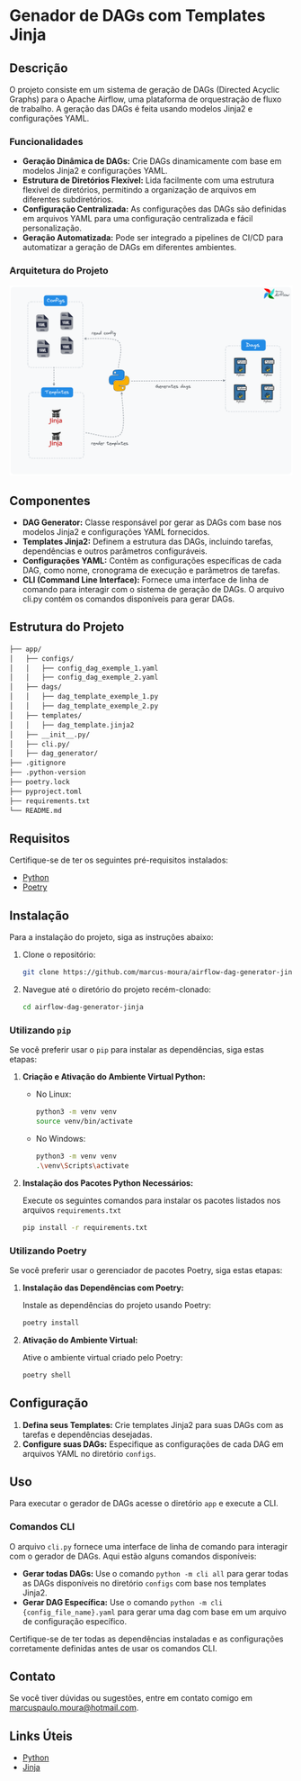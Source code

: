 # Genador de DAGs com Templates Jinja

## Descrição
O projeto consiste em um sistema de geração de DAGs (Directed Acyclic Graphs) para o Apache Airflow, uma plataforma de orquestração de fluxo de trabalho. A geração das DAGs é feita usando modelos Jinja2 e configurações YAML.

### Funcionalidades

- **Geração Dinâmica de DAGs:** Crie DAGs dinamicamente com base em modelos Jinja2 e configurações YAML.
- **Estrutura de Diretórios Flexível:** Lida facilmente com uma estrutura flexível de diretórios, permitindo a organização de arquivos em diferentes subdiretórios.
- **Configuração Centralizada:** As configurações das DAGs são definidas em arquivos YAML para uma configuração centralizada e fácil personalização.
- **Geração Automatizada:** Pode ser integrado a pipelines de CI/CD para automatizar a geração de DAGs em diferentes ambientes.

### Arquitetura do Projeto
![alt text](arquitetura.png)

## Componentes

- **DAG Generator:** Classe responsável por gerar as DAGs com base nos modelos Jinja2 e configurações YAML fornecidos.
- **Templates Jinja2:** Definem a estrutura das DAGs, incluindo tarefas, dependências e outros parâmetros configuráveis.
- **Configurações YAML:** Contêm as configurações específicas de cada DAG, como nome, cronograma de execução e parâmetros de tarefas.
- **CLI (Command Line Interface):** Fornece uma interface de linha de comando para interagir com o sistema de geração de DAGs. O arquivo cli.py contém os comandos disponíveis para gerar DAGs.

## Estrutura do Projeto

```bash
├── app/
│   ├── configs/
│   │   ├── config_dag_exemple_1.yaml
│   │   ├── config_dag_exemple_2.yaml
│   ├── dags/
│   │   ├── dag_template_exemple_1.py
│   │   ├── dag_template_exemple_2.py
│   ├── templates/
│   │   ├── dag_template.jinja2
│   ├── __init__.py/
│   ├── cli.py/
│   ├── dag_generator/
├── .gitignore
├── .python-version
├── poetry.lock
├── pyproject.toml
├── requirements.txt
└── README.md
``````

## Requisitos

Certifique-se de ter os seguintes pré-requisitos instalados:

- [Python](https://www.python.org/)
- [Poetry](https://python-poetry.org/docs/)

## Instalação
Para a instalação do projeto, siga as instruções abaixo:

1. Clone o repositório:

    ```bash
    git clone https://github.com/marcus-moura/airflow-dag-generator-jinja.git
    ```
2. Navegue até o diretório do projeto recém-clonado:

    ```bash
    cd airflow-dag-generator-jinja
    ```
### Utilizando `pip`

Se você preferir usar o `pip` para instalar as dependências, siga estas etapas:

1. **Criação e Ativação do Ambiente Virtual Python:**

    - No Linux:
        ```bash
        python3 -m venv venv
        source venv/bin/activate
        ```

    - No Windows:
        ```bash
        python3 -m venv venv
        .\venv\Scripts\activate
        ```

2. **Instalação dos Pacotes Python Necessários:**

    Execute os seguintes comandos para instalar os pacotes listados nos arquivos `requirements.txt`

    ```bash
    pip install -r requirements.txt
    ```

### Utilizando Poetry

Se você preferir usar o gerenciador de pacotes Poetry, siga estas etapas:

1. **Instalação das Dependências com Poetry:**

    Instale as dependências do projeto usando Poetry:

    ```bash
    poetry install
    ```

2. **Ativação do Ambiente Virtual:**

    Ative o ambiente virtual criado pelo Poetry:

    ```bash
    poetry shell
    ```
## Configuração
1. **Defina seus Templates:** Crie templates Jinja2 para suas DAGs com as tarefas e dependências desejadas.
2. **Configure suas DAGs:** Especifique as configurações de cada DAG em arquivos YAML no diretório `configs`.

## Uso

Para executar o gerador de DAGs acesse o diretório `app` e execute a CLI.

### Comandos CLI

O arquivo `cli.py` fornece uma interface de linha de comando para interagir com o gerador de DAGs. Aqui estão alguns comandos disponíveis:

- **Gerar todas DAGs:** Use o comando `python -m cli all` para gerar todas as DAGs disponíveis no diretório `configs` com base nos templates Jinja2.
- **Gerar DAG Específica:** Use o comando `python -m cli {config_file_name}.yaml` para gerar uma dag com base em um arquivo de configuração específico.

Certifique-se de ter todas as dependências instaladas e as configurações corretamente definidas antes de usar os comandos CLI.

## Contato

Se você tiver dúvidas ou sugestões, entre em contato comigo em marcuspaulo.moura@hotmail.com.

## Links Úteis

- [Python](https://www.python.org/)
- [Jinja](https://jinja.palletsprojects.com/en/3.1.x/)

